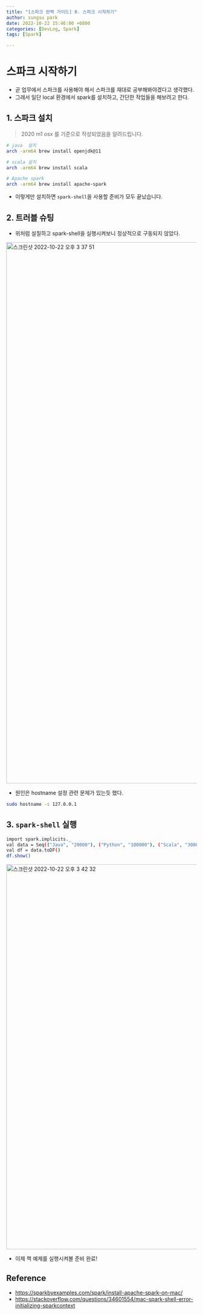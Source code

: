 ```yaml
---
title: "[스파크 완벽 가이드] 0. 스파크 시작하기"
author: sungsu park
date: 2022-10-22 15:46:00 +0800
categories: [DevLog, Spark]
tags: [Spark]

---
```


# 스파크 시작하기
- 곧 업무에서 스파크를 사용해야 해서 스파크를 재대로 공부해봐야겠다고 생각했다.
- 그래서 일단 local 환경에서 spark를 설치하고, 간단한 작업들을 해보려고 한다.

## 1. 스파크 설치
> 2020 m1 osx 를 기준으로 작성되었음을 알려드립니다.

``` sh
# java  설치
arch -arm64 brew install openjdk@11

# scala 설치
arch -arm64 brew install scala

# Apache spark
arch -arm64 brew install apache-spark
```

- 이렇게만 설치하면 `spark-shell`을 사용할 준비가 모두 끝났습니다.

## 2. 트러블 슈팅
- 위처럼 설칠하고 spark-shell을 실행시켜보니 정상적으로 구동되지 않았다.

<img width="1427" alt="스크린샷 2022-10-22 오후 3 37 51" src="https://user-images.githubusercontent.com/6982740/197324431-23f7ce89-ffc0-4575-bd8e-b39a781b9926.png">

- 원인은 hostname 설정 관련 문제가 있는듯 했다.

``` sh
sudo hostname -s 127.0.0.1
```

## 3. `spark-shell` 실행

``` sh
import spark.implicits._
val data = Seq(("Java", "20000"), ("Python", "100000"), ("Scala", "3000"))
val df = data.toDF()
df.show()
```

<img width="1015" alt="스크린샷 2022-10-22 오후 3 42 32" src="https://user-images.githubusercontent.com/6982740/197324586-ddf96487-fff5-49e9-87d0-3997d71c00d5.png">

- 이제 책 예제를 실행시켜볼 준비 완료!




## Reference
- https://sparkbyexamples.com/spark/install-apache-spark-on-mac/
- https://stackoverflow.com/questions/34601554/mac-spark-shell-error-initializing-sparkcontext

